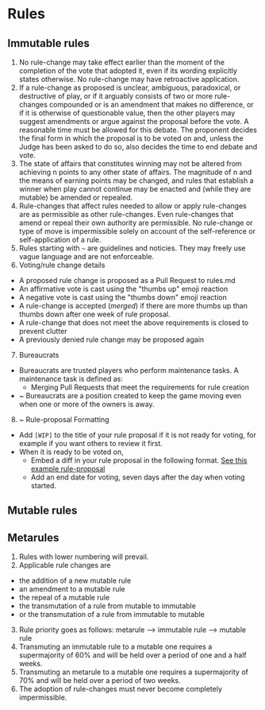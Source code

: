 # Rules
## Immutable rules
1. No rule-change may take effect earlier than the moment of the completion of the vote that adopted it, even if its wording explicitly states otherwise. No rule-change may have retroactive application.
2. If a rule-change as proposed is unclear, ambiguous, paradoxical, or destructive of play, or if it arguably consists of two or more rule-changes compounded or is an amendment that makes no difference, or if it is otherwise of questionable value, then the other players may suggest amendments or argue against the proposal before the vote. A reasonable time must be allowed for this debate. The proponent decides the final form in which the proposal is to be voted on and, unless the Judge has been asked to do so, also decides the time to end debate and vote.
3. The state of affairs that constitutes winning may not be altered from achieving n points to any other state of affairs. The magnitude of n and the means of earning points may be changed, and rules that establish a winner when play cannot continue may be enacted and (while they are mutable) be amended or repealed.
4. Rule-changes that affect rules needed to allow or apply rule-changes are as permissible as other rule-changes. Even rule-changes that amend or repeal their own authority are permissible. No rule-change or type of move is impermissible solely on account of the self-reference or self-application of a rule.
5. Rules starting with `~` are guidelines and noticies. They may freely use vague language and are not enforceable. 
6. Voting/rule change details
 - A proposed rule change is proposed as a Pull Request to rules.md
 - An affirmative vote is cast using the "thumbs up" emoji reaction
 - A negative vote is cast using the "thumbs down" emoji reaction
 - A rule-change is accepted (*merged*) if there are more thumbs up than thumbs down after one week of rule proposal.
 - A rule-change that does not meet the above requirements is closed to prevent clutter
 - A previously denied rule change may be proposed again
7. Bureaucrats
 - Bureaucrats are trusted players who perform maintenance tasks. A maintenance task is defined as:
   - Merging Pull Requests that meet the requirements for rule creation
 - ~ Bureaucrats are a position created to keep the game moving even when one or more of the owners is away.
8. ~ Rule-proposal Formatting
 - Add `[WIP]` to the title of your rule proposal if it is not ready for voting, for example if you want others to review it first.
 - When it is ready to be voted on, 
   - Embed a diff in your rule proposal in the following format. [See this example rule-proposal](https://github.com/CrazyPython/ppcg.nomicon/pull/3)
   - Add an end date for voting, seven days after the day when voting started.


## Mutable rules

## Metarules
1. Rules with lower numbering will prevail.
2. Applicable rule changes are
  - the addition of a new mutable rule 
  - an amendment to a mutable rule 
  - the repeal of a mutable rule 
  - the transmutation of a rule from mutable to immutable 
  - or the transmutation of a rule from immutable to mutable
3. Rule priority goes as follows:
   metarule --> immutable rule --> mutable rule
4. Transmuting an immutable rule to a mutable one requires a supermajority of 60% and will be held over a period of one and a half weeks.
5. Transmuting an metarule to a mutable one requires a supermajority of 70% and will be held over a period of two weeks.
6. The adoption of rule-changes must never become completely impermissible.
